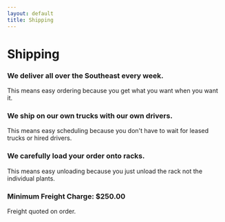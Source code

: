 ```yaml
---
layout: default
title: Shipping
---
```


# Shipping

### We deliver all over the Southeast every week.
This means easy ordering because you get what you want when you want it.

### We ship on our own trucks with our own drivers.
This means easy scheduling because you don't have to wait for leased trucks or hired drivers.

### We carefully load your order onto racks.
This means easy unloading because you just unload the rack not the individual plants.

### Minimum Freight Charge: $250.00
Freight quoted on order.
